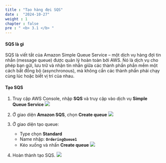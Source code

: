 ```yaml
---
title : "Tạo hàng đợi SQS"
date :  "2024-10-27" 
weight : 1 
chapter : false
pre : " <b> 3.1 </b> "
---
```


#### SQS là gì 
SQS là viết tắt của Amazon Simple Queue Service – một dịch vụ hàng đợi tin nhắn (message queue) được quản lý hoàn toàn bởi AWS. Nó là dịch vụ cho phép bạn gửi, lưu trữ và nhận tin nhắn giữa các thành phần phần mềm một cách bất đồng bộ (asynchronous), mà không cần các thành phần phải chạy cùng lúc hoặc biết vị trí của nhau.

#### Tạo SQS
1. Truy cập AWS Console, nhập **SQS** và truy cập vào dịch vụ **Simple Queue Service**
![](/images/3-1/01.png?width=50pc)

2. Ở giao diện **Amazon SQS**, chọn **Create queue**
![](/images/3-1/02.png?width=50pc)

3. Ở giao diện tạo queue:
   - Type chọn **Standard**
   - Name nhập: **`OrderingQueue1`**
   - Kéo xuống và nhấn **Create queue**
![](/images/3-1/03.png?width=50pc)


4. Hoàn thành tạo SQS.
![](/images/3-1/04.png?width=50pc)
